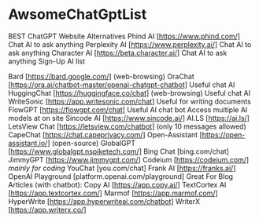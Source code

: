 # AwsomeChatGptList
BEST ChatGPT Website Alternatives 
Phind AI [https://www.phind.com/] 
Chat AI to ask anything
Perplexity AI [https://www.perplexity.ai/] 
Chat AI to ask anything
Character AI [https://beta.character.ai/] 
Chat AI to ask anything
 Sign-Up AI list


Bard [https://bard.google.com/] (web-browsing)
OraChat [https://ora.ai/chatbot-master/openai-chatgpt-chatbot]
Useful chat AI
HuggingChat [https://huggingface.co/chat] (web-browsing)
Useful chat AI
WriteSonic [https://app.writesonic.com/chat]
Useful for writing documents
FlowGPT [https://flowgpt.com/chat]
Useful AI chat bot 
Access multiple AI models at on site
Sincode AI [https://www.sincode.ai/]
AI.LS [https://ai.ls/]
LetsView Chat [https://letsview.com/chatbot] (only 10 messages allowed)
CapeChat [https://chat.capeprivacy.com/]
Open-Assistant [https://open-assistant.io/] (open-source)
GlobalGPT [https://www.globalgpt.nspiketech.com/]
Bing Chat [bing.com/chat]
JimmyGPT [https://www.jimmygpt.com/]
Codeium [https://codeium.com/] *mainly for coding*
YouChat [you.com/chat]
Frank AI [https://franks.ai/]
OpenAI Playground [platform.openai.com/playground]
Great For Blog Articles (with chatbot):
Copy AI [https://app.copy.ai/]
TextCortex AI [https://app.textcortex.com/]
Marmof [https://app.marmof.com/]
HyperWrite [https://app.hyperwriteai.com/chatbot]
WriterX [https://app.writerx.co/]
